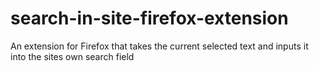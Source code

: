 # search-in-site-firefox-extension
An extension for Firefox that takes the current selected text and inputs it into the sites own search field
